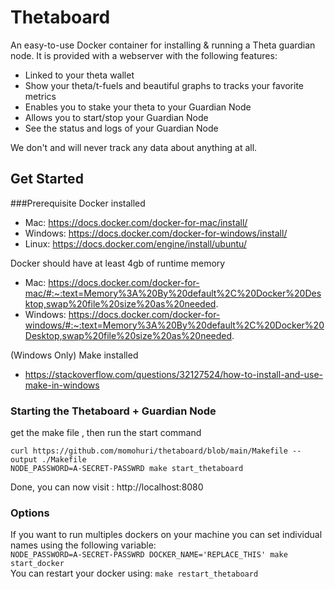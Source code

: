 # Thetaboard
An easy-to-use Docker container for installing &amp; running a Theta guardian node.
It is provided with a webserver with the following features:
 - Linked to your theta wallet
 - Show your theta/t-fuels and beautiful graphs to tracks your favorite metrics
 - Enables you to stake your theta to your Guardian Node
 - Allows you to start/stop your Guardian Node
 - See the status and logs of your Guardian Node
 
We don't and will never track any data about anything at all.


## Get Started
###Prerequisite
Docker installed 
- Mac: https://docs.docker.com/docker-for-mac/install/ 
- Windows: https://docs.docker.com/docker-for-windows/install/
- Linux: https://docs.docker.com/engine/install/ubuntu/ <br>

Docker should have at least 4gb of runtime memory
- Mac: https://docs.docker.com/docker-for-mac/#:~:text=Memory%3A%20By%20default%2C%20Docker%20Desktop,swap%20file%20size%20as%20needed. <br>
- Windows: https://docs.docker.com/docker-for-windows/#:~:text=Memory%3A%20By%20default%2C%20Docker%20Desktop,swap%20file%20size%20as%20needed. <br>

(Windows Only) Make installed
 - https://stackoverflow.com/questions/32127524/how-to-install-and-use-make-in-windows

### Starting the Thetaboard + Guardian Node
get the make file , then run the start command
```shell
curl https://github.com/momohuri/thetaboard/blob/main/Makefile --output ./Makefile
NODE_PASSWORD=A-SECRET-PASSWRD make start_thetaboard
```
Done, you can now visit : http://localhost:8080

### Options 
If you want to run multiples dockers on your machine you can set individual names using the following variable: <br>
`NODE_PASSWORD=A-SECRET-PASSWRD DOCKER_NAME='REPLACE_THIS' make start_docker ` <br>
You can restart your docker using:
` make restart_thetaboard `